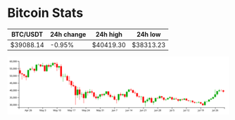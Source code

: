 # Bitcoin Stats

BTC/USDT|24h change|24h high|24h low|
|---|---|---|---|
|$39088.14|-0.95%|$40419.30|$38313.23|

<img src="./chart.svg">
